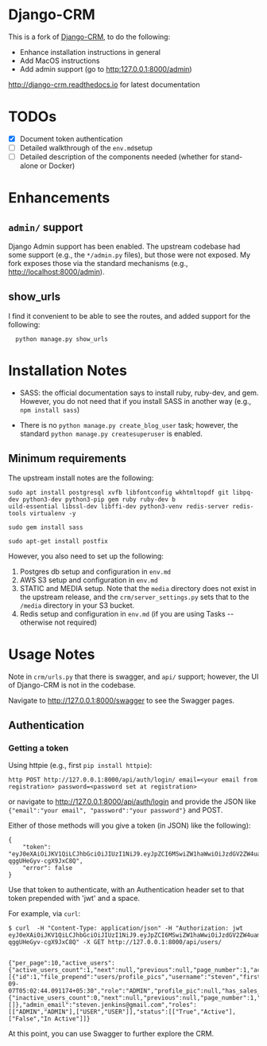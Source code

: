 # Django-CRM

This is a fork of [Django-CRM](https://github.com/MicroPyramid/Django-CRM), to do the following:

* Enhance installation instructions in general
* Add MacOS instructions
* Add admin support (go to <http:127.0.0.1:8000/admin>)

<http://django-crm.readthedocs.io> for latest documentation

# TODOs

* [x] Document token authentication
* [ ] Detailed walkthrough of the `env.md`setup
* [ ] Detailed description of the components needed (whether for stand-alone or Docker)

# Enhancements

## `admin/` support

Django Admin support has been enabled.  The upstream codebase had some support (e.g., the
`*/admin.py` files), but those were not exposed.  My fork exposes those via the standard
mechanisms (e.g., <http://localhost:8000/admin>).

## show_urls

I find it convenient to be able to see the routes, and added support for the following:
```
  python manage.py show_urls
```

# Installation Notes

* SASS: the official documentation says to install ruby, ruby-dev, and gem.  However, you do
  not need that if you install SASS in another way (e.g., `npm install sass`)

* There is no `python manage.py create_blog_user` task; however, the standard 
  `python manage.py createsuperuser` is enabled.


## Minimum requirements

The upstream install notes are the following:

```
sudo apt install postgresql xvfb libfontconfig wkhtmltopdf git libpq-dev python3-dev python3-pip gem ruby ruby-dev b
uild-essential libssl-dev libffi-dev python3-venv redis-server redis-tools virtualenv -y

sudo gem install sass

sudo apt-get install postfix
```

However, you also need to set up the following:
1. Postgres db setup and configuration in `env.md`
2. AWS S3 setup and configuration in `env.md`
3. STATIC and MEDIA setup.  Note that the `media` directory does not exist in the upstream
  release, and the `crm/server_settings.py` sets that to the `/media` directory in your S3 bucket.
4. Redis setup and configuration in `env.md` (if you are using Tasks -- otherwise not required)

# Usage Notes

Note in `crm/urls.py` that there is swagger, and `api/` support; however, the UI of Django-CRM
is not in the codebase.

Navigate to <http://127.0.0.1:8000/swagger> to see the Swagger pages.

## Authentication

### Getting a token

Using httpie (e.g., first `pip install httpie`):

```
http POST http://127.0.0.1:8000/api/auth/login/ email=<your email from registration> password=<password set at registration>

```
or navigate to <http://127.0.0.1:8000/api/auth/login>
and provide the JSON like `{"email":"your email", "password":"your password"}` and POST.

Either of those methods will you give a token (in JSON) like the following):

```
{
    "token": "eyJ0eXAiOiJKV1QiLCJhbGciOiJIUzI1NiJ9.eyJpZCI6MSwiZW1haWwiOiJzdGV2ZW4uamVua2luc0BnbWFpbC5jb20iLCJyb2xlIjoiQURNSU4iLCJoYXNfc2FsZXNfYWNjZXNzIjpmYWxzZSwiaGFzX21hcmtldGluZ19hY2Nlc3MiOmZhbHNlLCJmaWxlX3ByZXBlbmQiOiJ1c2Vycy9wcm9maWxlX3BpY3MiLCJ1c2VybmFtZSI6InN0ZXZlbiIsImZpcnN0X25hbWUiOiIiLCJsYXN0X25hbWUiOiIiLCJpc19hY3RpdmUiOnRydWUsImlzX2FkbWluIjp0cnVlLCJpc19zdGFmZiI6dHJ1ZX0.9Zw7_WJfqU_Q1IBs8BfpdKC-qggUHeGyv-cgX9JxC8Q",
    "error": false
}
```

Use that token to authenticate, with an Authentication header set to that token prepended with 'jwt' and a space.  

For example, via `curl`:
```
$ curl  -H "Content-Type: application/json" -H "Authorization: jwt eyJ0eXAiOiJKV1QiLCJhbGciOiJIUzI1NiJ9.eyJpZCI6MSwiZW1haWwiOiJzdGV2ZW4uamVua2luc0BnbWFpbC5jb20iLCJyb2xlIjoiQURNSU4iLCJoYXNfc2FsZXNfYWNjZXNzIjpmYWxzZSwiaGFzX21hcmtldGluZ19hY2Nlc3MiOmZhbHNlLCJmaWxlX3ByZXBlbmQiOiJ1c2Vycy9wcm9maWxlX3BpY3MiLCJ1c2VybmFtZSI6InN0ZXZlbiIsImZpcnN0X25hbWUiOiIiLCJsYXN0X25hbWUiOiIiLCJpc19hY3RpdmUiOnRydWUsImlzX2FkbWluIjp0cnVlLCJpc19zdGFmZiI6dHJ1ZX0.9Zw7_WJfqU_Q1IBs8BfpdKC-qggUHeGyv-cgX9JxC8Q" -X GET http://127.0.0.1:8000/api/users/


{"per_page":10,"active_users":{"active_users_count":1,"next":null,"previous":null,"page_number":1,"active_users":[{"id":1,"file_prepend":"users/profile_pics","username":"steven","first_name":"","last_name":"","email":"steven.jenkins@gmail.com","is_active":true,"is_admin":true,"is_staff":true,"date_joined":"2021-09-07T05:02:44.091174+05:30","role":"ADMIN","profile_pic":null,"has_sales_access":false,"has_marketing_access":false}]},"inactive_users":{"inactive_users_count":0,"next":null,"previous":null,"page_number":1,"inactive_users":[]},"admin_email":"steven.jenkins@gmail.com","roles":[["ADMIN","ADMIN"],["USER","USER"]],"status":[["True","Active"],["False","In Active"]]}
```

At this point, you can use Swagger to further explore the CRM.

